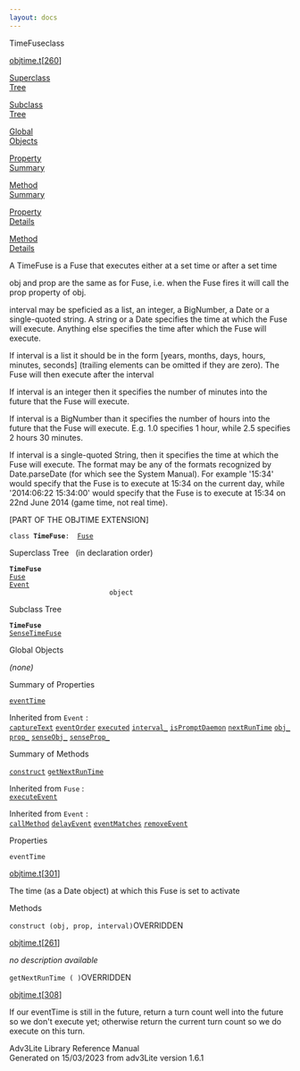 ```yaml
---
layout: docs
---
```

<span class="title">TimeFuse</span><span class="type">class</span>

[objtime.t](../file/objtime.t.html)\[[260](../source/objtime.t.html#260)\]

[Superclass  
Tree](#_SuperClassTree_)

[Subclass  
Tree](#_SubClassTree_)

[Global  
Objects](#_ObjectSummary_)

[Property  
Summary](#_PropSummary_)

[Method  
Summary](#_MethodSummary_)

[Property  
Details](#_Properties_)

[Method  
Details](#_Methods_)



A TimeFuse is a Fuse that executes either at a set time or after a set
time

obj and prop are the same as for Fuse, i.e. when the Fuse fires it will
call the prop property of obj.

interval may be speficied as a list, an integer, a BigNumber, a Date or
a single-quoted string. A string or a Date specifies the time at which
the Fuse will execute. Anything else specifies the time after which the
Fuse will execute.

If interval is a list it should be in the form \[years, months, days,
hours, minutes, seconds\] (trailing elements can be omitted if they are
zero). The Fuse will then execute after the interval

If interval is an integer then it specifies the number of minutes into
the future that the Fuse will execute.

If interval is a BigNumber than it specifies the number of hours into
the future that the Fuse will execute. E.g. 1.0 specifies 1 hour, while
2.5 specifies 2 hours 30 minutes.

If interval is a single-quoted String, then it specifies the time at
which the Fuse will execute. The format may be any of the formats
recognized by Date.parseDate (for which see the System Manual). For
example '15:34' would specify that the Fuse is to execute at 15:34 on
the current day, while '2014:06:22 15:34:00' would specify that the Fuse
is to execute at 15:34 on 22nd June 2014 (game time, not real time).

\[PART OF THE OBJTIME EXTENSION\]

`class `**`TimeFuse`**` :   `[`Fuse`](../object/Fuse.html)



<span id="_SuperClassTree_"></span>



<span class="hdln">Superclass Tree</span>   (in declaration order)



**`TimeFuse`**  
[`Fuse`](../object/Fuse.html)  
[`Event`](../object/Event.html)  
`                         object`  
<span id="_SubClassTree_"></span>



<span class="hdln">Subclass Tree</span>  



**`TimeFuse`**  
[`SenseTimeFuse`](../object/SenseTimeFuse.html)  
<span id="_ObjectSummary_"></span>



<span class="hdln">Global Objects</span>  



*(none)* <span id="_PropSummary_"></span>



<span class="hdln">Summary of Properties</span>  



[`eventTime`](#eventTime)



Inherited from `Event` :  
[`captureText`](../object/Event.html#captureText) [`eventOrder`](../object/Event.html#eventOrder) [`executed`](../object/Event.html#executed) [`interval_`](../object/Event.html#interval_) [`isPromptDaemon`](../object/Event.html#isPromptDaemon) [`nextRunTime`](../object/Event.html#nextRunTime) [`obj_`](../object/Event.html#obj_) [`prop_`](../object/Event.html#prop_) [`senseObj_`](../object/Event.html#senseObj_) [`senseProp_`](../object/Event.html#senseProp_)

<span id="_MethodSummary_"></span>



<span class="hdln">Summary of Methods</span>  



[`construct`](#construct) [`getNextRunTime`](#getNextRunTime)

Inherited from `Fuse` :  
[`executeEvent`](../object/Fuse.html#executeEvent)

Inherited from `Event` :  
[`callMethod`](../object/Event.html#callMethod) [`delayEvent`](../object/Event.html#delayEvent) [`eventMatches`](../object/Event.html#eventMatches) [`removeEvent`](../object/Event.html#removeEvent)

<span id="_Properties_"></span>



<span class="hdln">Properties</span>  



<span id="eventTime"></span>

`eventTime`

[objtime.t](../file/objtime.t.html)\[[301](../source/objtime.t.html#301)\]



The time (as a Date object) at which this Fuse is set to activate



<span id="_Methods_"></span>



<span class="hdln">Methods</span>  



<span id="construct"></span>

`construct (obj, prop, interval)`<span class="rem">OVERRIDDEN</span>

[objtime.t](../file/objtime.t.html)\[[261](../source/objtime.t.html#261)\]



*no description available*



<span id="getNextRunTime"></span>

`getNextRunTime ( )`<span class="rem">OVERRIDDEN</span>

[objtime.t](../file/objtime.t.html)\[[308](../source/objtime.t.html#308)\]



If our eventTime is still in the future, return a turn count well into
the future so we don't execute yet; otherwise return the current turn
count so we do execute on this turn.





Adv3Lite Library Reference Manual  
Generated on 15/03/2023 from adv3Lite version 1.6.1


